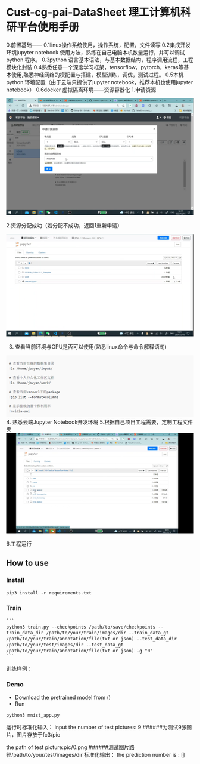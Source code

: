 # Cust-cg-pai-DataSheet 理工计算机科研平台使用手册
0.前置基础——
	0.1linux操作系统使用，操作系统，配置，文件读写
	0.2集成开发环境jupyter notebook 使用方法，熟练在自己电脑本机数量运行，并可以调试python 程序。
	0.3python 语言基本语法，与基本数据结构，程序调用流程，工程模块化封装
	0.4熟悉任意一个深度学习框架，tensorflow，pytorch，keras等基本使用,熟悉神经网络的模配置与搭建，模型训练，调优，测试过程。
	0.5本机python 环境配置（由于云端只提供了jupyter notebook，推荐本机也使用jupyter notebook）
	0.6docker 虚拟隔离环境——资源容器化
1.申请资源
 
 ![](https://raw.githubusercontent.com/yuxiashu/Cust-cg-pai-DataSheet/main/img/t0.png)



2.资源分配成功（若分配不成功，返回1重新申请）
 
![](https://raw.githubusercontent.com/yuxiashu/Cust-cg-pai-DataSheet/main/img/t1.png)


3. 查看当前环境与GPU是否可以使用(熟悉linux命令与命令解释语句)
 
![](https://raw.githubusercontent.com/yuxiashu/Cust-cg-pai-DataSheet/main/img/t2.png)
4. 熟悉云端Jupyter Notebook开发环境
5.根据自己项目工程需要，定制工程文件夹
![](https://raw.githubusercontent.com/yuxiashu/Cust-cg-pai-DataSheet/main/img/t3.png)
 


6.工程运行
## How to use
### Install
```
pip3 install -r requirements.txt
```


### Train
    ```
    python3 train.py --checkpoints /path/to/save/checkpoints --train_data_dir /path/to/your/train/images/dir --train_data_gt /path/to/your/train/annotation/file(txt or json) --test_data_dir /path/to/your/test/images/dir --test_data_gt /path/to/your/train/annotation/file(txt or json) -g "0"
    ```  
训练样例：
 

### Demo
- Download the pretrained model from ()
- Run
```
python3 mnist_app.py 
```  
运行时标准化输入：
input the number of test pictures: 9  ######为测试9张图片，图片存放于fc3/pic  

the path of test picture:pic/0.png   ######测试图片路径/path/to/your/test/images/dir
标准化输出：
the prediction number is : []



